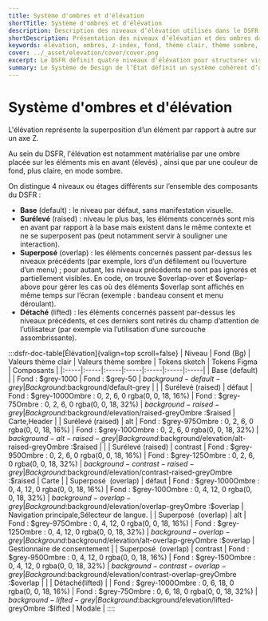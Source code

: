 ```yaml
---
title: Système d'ombres et d'élévation
shortTitle: Système d'ombres et d'élévation
description: Description des niveaux d’élévation utilisés dans le DSFR pour mettre en valeur les composants via ombrages et fonds adaptés.
shortDescription: Présentation des niveaux d’élévation et des ombres dans le DSFR.
keywords: élévation, ombres, z-index, fond, thème clair, thème sombre, DSFR, composant, design tokens
cover: ../_asset/elevation/cover/cover.png
excerpt: Le DSFR définit quatre niveaux d’élévation pour structurer visuellement l’interface, améliorer l’accessibilité et la hiérarchie des contenus.
summary: Le Système de Design de l’État définit un système cohérent d’ombres et de fonds selon le niveau d’élévation de chaque composant. Base, Surélevé, Superposé et Détaché guident la construction d’interfaces lisibles et accessibles en thème clair comme en sombre.
---
```


# Système d'ombres et d'élévation

L'élévation représente la superposition d’un élément par rapport à autre sur un axe Z.

Au sein du DSFR, l'élévation est notamment matérialise par une ombre placée sur les éléments mis en avant (élevés) , ainsi que par une couleur de fond, plus claire, en mode sombre.

On distingue 4 niveaux ou étages différents sur l’ensemble des composants du DSFR :

- **Base** (default) : le niveau par défaut, sans manifestation visuelle.
- **Surélevé** (raised) : niveau le plus bas, les éléments concernés sont mis en avant par rapport à la base mais existent dans le même contexte et ne se superposent pas (peut notamment servir à souligner une interaction).
- **Superposé** (overlap) : les éléments concernés passent par-dessus les niveaux précédents (par exemple, lors d’un défilement ou l’ouverture d’un menu) ; pour autant, les niveaux précédents ne sont pas ignorés et partiellement visibles. En code, on trouve $overlap-over et $overlap-above pour gérer les cas où des éléments $overlap sont affichés en même temps sur l’écran (exemple : bandeau consent et menu déroulant).
- **Détaché** (lifted) : les éléments concernés passent par-dessus les niveaux précédents, et ces derniers sont retirés du champ d’attention de l’utilisateur (par exemple via l’utilisation d’une surcouche assombrissante).

:::dsfr-doc-table[Élévation]{valign=top scroll=false}
| Niveau | Fond (Bg) | Valeurs thème clair | Valeurs thème sombre | Tokens sketch | Tokens Figma | Composants |
|:-----|:-----|:-----|:-----|:-----|:-----|:-----|
| Base (default) |  | Fond : $grey-1000 | Fond : $grey-50 | $background-default-grey | Background :$background/default-grey |  |
| Surélevé (raised) | défaut | Fond : $grey-1000Ombre : 0, 2, 6, 0 rgba(0, 0, 18, 16%) | Fond : $grey-75Ombre : 0, 2, 6, 0 rgba(0, 0, 18, 32%) | $background-raised-grey | Background :$background/elevation/raised-greyOmbre :$raised | Carte,Header |
| Surélevé (raised) | alt | Fond : $grey-975Ombre : 0, 2, 6, 0 rgba(0, 0, 18, 16%) | Fond : $grey-100Ombre : 0, 2, 6, 0 rgba(0, 0, 18, 32%) | $background-alt-raised-grey | Background :$background/elevation/alt-raised-greyOmbre :$raised |  |
| Surélevé (raised) | contrast | Fond : $grey-950Ombre : 0, 2, 6, 0 rgba(0, 0, 18, 16%) | Fond : $grey-125Ombre : 0, 2, 6, 0 rgba(0, 0, 18, 32%) | $background-contrast-raised-grey | Background :$background/elevation/contrast-raised-greyOmbre :$raised | Carte |
| Superposé  (overlap) | défaut | Fond : $grey-1000Ombre : 0, 4, 12, 0 rgba(0, 0, 18, 16%) | Fond : $grey-100Ombre : 0, 4, 12, 0 rgba(0, 0, 18, 32%) | $background-overlap-grey | Background :$background/elevation/overlap-greyOmbre :$overlap | Navigation principale,Sélecteur de langue. |
| Superposé  (overlap) | alt | Fond : $grey-975Ombre : 0, 4, 12, 0 rgba(0, 0, 18, 16%) | Fond : $grey-125Ombre : 0, 4, 12, 0 rgba(0, 0, 18, 32%) | $background-overlap-grey | Background :$background/elevation/alt-overlap-greyOmbre :$overlap | Gestionnaire de consentement |
| Superposé  (overlap) | contrast | Fond : $grey-950Ombre : 0, 4, 12, 0 rgba(0, 0, 18, 16%) | Fond : $grey-150Ombre : 0, 4, 12, 0 rgba(0, 0, 18, 32%) | $background-contrast-overlap-grey | Background :$background/elevation/contrast-overlap-greyOmbre :$overlap |  |
| Détaché(lifted) |  | Fond : $grey-1000Ombre : 0, 6, 18, 0 rgba(0, 0, 18, 16%) | Fond : $grey-75Ombre : 0, 6, 18, 0 rgba(0, 0, 18, 32%) | $background-lifted-grey | Background :$background/elevation/lifted-greyOmbre :$lifted | Modale |
::::
